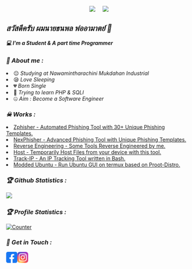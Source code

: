 <!-- Github README -->
<p align="center"><a href="https://github.com/Nutmito">
<img height="165" src="https://github-readme-stats.vercel.app/api?username=Nutmito&show_icons=true&include_all_commits=true&theme=react&cache_seconds=3200&hide_border=true" /></a>
&nbsp;&nbsp;&nbsp;
<a href="https://github.com/Nutmito"><img src="https://github-readme-stats.vercel.app/api/top-langs/?username=Nutmito&layout=compact&theme=react&hide_border=true" />
</a></p>

<h2><i>สวัสดีครับ ผมนายธนพล พ่ออามาตย์ 👋</i></h2>
<b><i>💻 I'm a Student & A part time Programmer</i></b>

<h3><b><i>🤠 About me :</i></b></h3>
<li> 😐 <i>Studying at Nawamintharachini Mukdahan Industrial</i></li>
<li> 😪 <i>Love Sleeping</i></li>
<li> 💔 <i>Born Single</i></li>
<li> 🐘 <i>Trying to learn PHP & SQLI</i></li>
<li> 🤐 <i>Aim : Become a Software Engineer</i></li>

<h3><b><i>☠ Works :</i></b></h3>
<li> <a href="https://github.com/htr-tech/zphisher">Zphisher - Automated Phishing Tool with 30+ Unique Phishing Templates.</a>
<li> <a href="https://github.com/htr-tech/nexphisher">NexPhisher - Advanced Phishing Tool with Unique Phishing Templates.</a>
<li> <a href="https://github.com/hax0rtahm1d/Reverse-Engineering">Reverse Engineering - Some Tools Reverse Engineered by me.</a>
<li> <a href="https://github.com/htr-tech/host">Host - Temporarily Host Files from your device with this tool.</a>
<li> <a href="https://github.com/htr-tech/track-ip">Track-IP - An IP Tracking Tool written in Bash.</a>
<li> <a href="https://github.com/modded-ubuntu/modded-ubuntu">Modded Ubuntu - Run Ubuntu GUI on termux based on Proot-Distro.</a>

<h3><b><i>🏆 Github Statistics :</i></b></h3>
<a href="https://github.com/Nutmito"><img width=550 src="https://github-profile-trophy.vercel.app/?username=Nutmito&theme=dracula&no-frame=true&title=Followers,Stars,Commit,Repository,Issues"/></a>

<h3><b><i>🏆 Profile Statistics :</i></b></h3>
<a href="https://github.com/Nutmito"><img height="25" title="Counter" src="https://komarev.com/ghpvc/?username=Nutmito&color=blueviolet&style=flat-square"></a>

<h3><b><i>📡 Get in Touch :</i></b></h3>
<a target="_blank" href="https://fb.com/thanapon.bonus"><img align="left" title="Facebook" alt="Facebook" width="30px" src="assets/facebook.png" /></a>
<a target="_blank" href="https://www.instagram.com/tahmid.rayat"><img align="left" title="Instagram" alt="Instagram" width="30px" src="assets/instagram.png" /></a>

